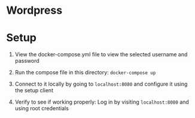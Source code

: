 # Wordpress
# Setup

1. View the docker-compose.yml file to view the selected username and password

2. Run the compose file in this directory: `docker-compose up`

3. Connect to it locally by going to `localhost:8080` and configure it using the setup client

4. Verify to see if working properly: Log in by visiting `localhost:8080` and using root credentials